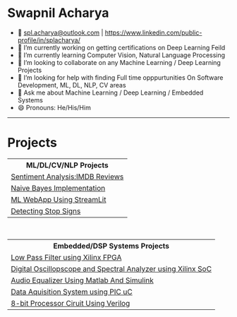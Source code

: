 <!--
### Hi there 👋
**splAcharya/splAcharya** is a ✨ _special_ ✨ repository because its `README.md` (this file) appears on your GitHub profile.
- 🔭 I’m currently working on Machine Learning /  Deep Learning / Computer Vision/  Natural Language Processing 
- 🌱 I’m currently learning  Computer Vision, Natural Language Processing
- 👯 I’m looking to collaborate on any Machine Learning / Deep Learning Projects
- 🤔 I’m looking for help with 
- 💬 Ask me about Machine Learning / Deep Learning
- 📫 How to reach me: spl.acharya@outlook.com | https://www.linkedin.com/public-profile/in/splacharya/
- 😄 Pronouns: He/His/Him
- ⚡ Fun fact: 
Here are some ideas to get you started:
-->

# Swapnil Acharya
- 📧 spl.acharya@outlook.com | https://www.linkedin.com/public-profile/in/splacharya/
- 🔭 I’m currently working on getting certifications on Deep Learning Feild 
- 🌱 I’m currently learning  Computer Vision, Natural Language Processing
- 👯 I’m looking to collaborate on any Machine Learning / Deep Learning Projects
- 🤔 I’m looking for help with finding Full time opppurtunities On Software Development, ML, DL, NLP, CV areas
- 💬 Ask me about Machine Learning / Deep Learning / Embedded Systems
- 😄 Pronouns: He/His/Him

 <hr>
 
 <h1> Projects </h1>
 <table>
  <tr>
   <th> ML/DL/CV/NLP Projects </th>
  </tr>
 
  <tr>
   <td>
    <a href="https://github.com/splAcharya/Imdb_Reviews_Sentiment_Analysis"> Sentiment Analysis:IMDB Reviews </a>
   </td>

  </tr>
  
  <tr>
   <td>
    <a href="https://github.com/splAcharya/Naive_Bayes_Implementation"> Naive Bayes Implementation </a>
   </td>
  </tr>  
  
  <tr>
   <td>
    <a href="https://github.com/splAcharya/ML_WebApp_Steamlit_Python"> ML WebApp Using StreamLit </a>
   </td>
  </tr>
  

  <tr>
   <td>
    <a href="https://github.com/splAcharya/DetectingStopSigns"> Detecting Stop Signs </a>
   </td>
  </tr> 
  
 </table>
 
 <br>

 <table>
  <tr>
    <th> 
      Embedded/DSP Systems Projects 
    </th>
  </tr>
  
  <tr>
    <td>
    <a href="https://github.com/splAcharya/LowPassFilterFPGA"> Low Pass Filter using Xilinx FPGA  </a>
   </td>
  </tr>
  
  <tr>
    <td>
     <a href="https://github.com/splAcharya/DigitalOscilloscope_Zynq7000Soc"> Digital Oscillopscope and Spectral Analyzer using Xilinx SoC </a>
    </td> 
  </tr>
  
  <tr>
    <td>
     <a href="https://github.com/splAcharya/AudioEqualizerMatlab_Simulink"> Audio Equalizer Using Matlab And Simulink </a>
    </td> 
  </tr>
  
  <tr>
    <td>
     <a href="https://github.com/splAcharya/DataAquisitionBoard_PICuC"> Data Aquisition System using PIC uC </a>
    </td>    
  </tr>
  
  <tr>
    <td>
     <a href="https://github.com/splAcharya/8BitProcessorCircuit_Verilog"> 8-bit Processor Ciruit Using Verilog </a>
    </td>
  </tr>
  
 </table>







